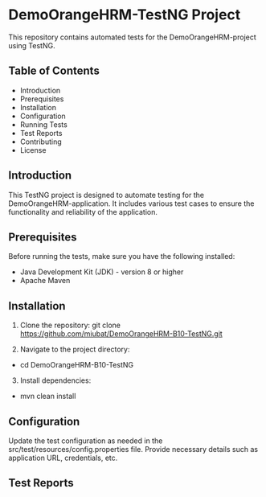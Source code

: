 
# DemoOrangeHRM-TestNG Project

This repository contains automated tests for the DemoOrangeHRM-project using TestNG.


## Table of Contents
- Introduction
- Prerequisites
- Installation
- Configuration
- Running Tests
- Test Reports
- Contributing
- License
## Introduction
This TestNG project is designed to automate testing for the DemoOrangeHRM-application. It includes various test cases to ensure the functionality and reliability of the application.
## Prerequisites
Before running the tests, make sure you have the following installed:

- Java Development Kit (JDK) - version 8 or higher
- Apache Maven
## Installation
1. Clone the repository:
git clone https://github.com/miubat/DemoOrangeHRM-B10-TestNG.git

2. Navigate to the project directory:
- cd DemoOrangeHRM-B10-TestNG

3. Install dependencies:
- mvn clean install


## Configuration
Update the test configuration as needed in the src/test/resources/config.properties file. Provide necessary details such as application URL, credentials, etc.
## Test Reports